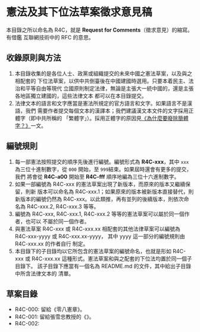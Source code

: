 # 憲法及其下位法草案徵求意見稿

本目錄之所以命名為 R4C，就是 **Request for Comments**（徵求意見）的縮寫。有借鑑
互聯網技術中的 RFC 的意思。

## 收錄原則與方法

1. 本目錄收集的是各位人士、政黨或組織提交的未來中國之憲法草案，以及與之相配套的
下位法草案，以供中共倒臺後在中國建國時選用。只要本着民主、法治和平等自由等現代
立國原則制定法律，無論是主張大一統中國的，還是主張各地區獨立建國的，這些法律文本
都可以在本目錄提交。
1. 法律文本的語言和文字應當是憲法所規定的官方語言和文字。如果語言不是漢語，我們
  需要作者提交每個文本的漢譯本；我們建議漢文本文件的文字採用正體字（即中共所稱的
  「繁體字」）。採用正體字的原因見[《為什麼要廢除簡體字？》]()一文。

## 編號規則

1. 每一部憲法按照提交的順序先後進行編號。編號形式為 **R4C-xxx**，其中 `xxx`
  為三位十進制數字，從 `000` 開始，至 `999`結束。如果屆時還會有更多的提交，我們
  將會從 **R4C-a00** 開始至 **R4C-fff** 順序地編為三位十六進制數字。
1. 如果一部編號為 R4C-xxx 的憲法草案出現了新版本，而原來的版本又繼續保留，則新
  版本可以命名為 R4C-xxx.1；如果原來的版本被新版本直接替代，則新版本的編號仍然為
  R4C-xxx。以此類推，再有並列的後續版本，則依次命名為 R4C-xxx.2, R4C-xxx.3
  等等。
1. 編號為 R4C-xxx, R4C-xxx.1, R4C-xxx.2 等等的憲法草案可以屬於同一個作者，也可以
  不屬於同一個作者。
1. 與憲法草案 R4C-xxx 或 R4C-xxx.xx 相配套的其他法律草案可以編號為 R4C-xxx-yyyy
  或 R4C-xxx.xx-yyyy， 其中 yyyy 這一部分的編號規則由 R4C-xxx.xx 的作者自行
  制定。
1. 本目錄下的子目錄均以它所包含的憲法草案的編號命名，也就是形如 R4C-xxx 或
  R4C-xxx.xx 這種形式。憲法草案和與之配套的下位法均置於同一個子目錄下。
  該子目錄下應當有一個名為 README.md 的文件，其中給出子目錄中所含法律文本的
  清單。


## 草案目錄

* R4C-000: 留給《零八憲章》。
* R4C-001: 留給張雪忠教授的《》。
* R4C-002:

